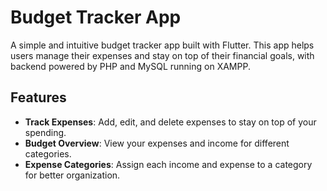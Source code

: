# Budget Tracker App

A simple and intuitive budget tracker app built with Flutter. This app helps users manage their expenses and stay on top of their financial goals, with backend powered by PHP and MySQL running on XAMPP.

## Features

- **Track Expenses**: Add, edit, and delete expenses to stay on top of your spending.
- **Budget Overview**: View your expenses and income for different categories.
- **Expense Categories**: Assign each income and expense to a category for better organization.
